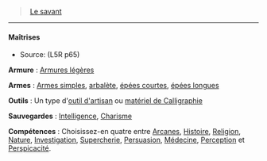 ﻿---
!GenericItem
Name: Maîtrises
Source: (L5R p65)
Id: l5r_rogue_hd.md#maîtrises
ParentLink: l5r_rogue_hd.md#le-savant
ParentName: Le savant
NameLevel: 4
Attributes: {}
---
> [Le savant](hd_l5r_rogue.md)

---

#### Maîtrises

- Source: (L5R p65)

**Armure** : [Armures légères](hd_armor_armures_legeres.md)

**Armes** : [Armes simples](#armes-simples), [arbalète](#arbalète), [épées courtes](#épées-courtes), [épées longues](#épées-longues)

**Outils** : Un type d'[outil d'artisan](equipment_hd_with_type_outildartisan.md#outil-dartisan) ou [matériel de Calligraphie](hd_equipment_materiel_de_calligraphie.md)

**Sauvegardes** : [Intelligence](hd_abilities_intelligence.md), [Charisme](hd_abilities_charisma.md)

**Compétences** : Choisissez-en quatre entre [Arcanes](hd_abilities_intelligence_arcanes.md), [Histoire](hd_abilities_intelligence_histoire.md), [Religion](hd_abilities_intelligence_religion.md), [Nature](hd_abilities_intelligence_nature.md), [Investigation](hd_abilities_intelligence_investigation.md), [Supercherie](hd_abilities_charisma_supercherie.md), [Persuasion](hd_abilities_charisma_persuasion.md), [Médecine](hd_abilities_wisdom_medecine.md), [Perception](hd_abilities_wisdom_perception.md) et [Perspicacité](hd_abilities_wisdom_perspicacite.md).

